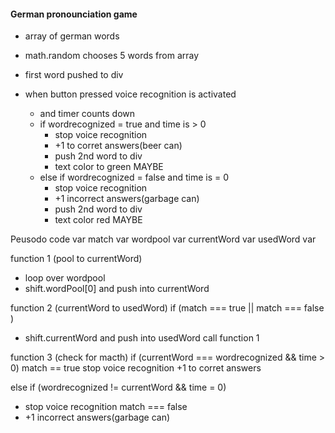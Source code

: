 #### German pronounciation game





- array of german words
- math.random chooses 5 words from array


- first word pushed to div
- when button pressed voice recognition is activated
  - and timer counts down
  - if wordrecognized = true and time is > 0
    - stop voice recognition
    - +1 to corret answers(beer can)
    - push 2nd word to div
    - text color to green MAYBE
  - else if wordrecognized = false and time is = 0
    - stop voice recognition
    - +1 incorrect answers(garbage can)
    - push 2nd word to div
    - text color red MAYBE



Peusodo code
var match
var wordpool
var currentWord
var usedWord
var

function 1 (pool to currentWord)
- loop over wordpool
 - shift.wordPool[0] and push into currentWord


function 2 (currentWord to usedWord)
if (match === true || match === false )
- shift.currentWord and push into usedWord
call function 1


function 3 (check for macth)
if (currentWord === wordrecognized && time > 0)
match == true
stop voice recognition
+1 to corret answers


else if (wordrecognized != currentWord && time = 0)
  - stop voice recognition
  match === false
  - +1 incorrect answers(garbage can)
